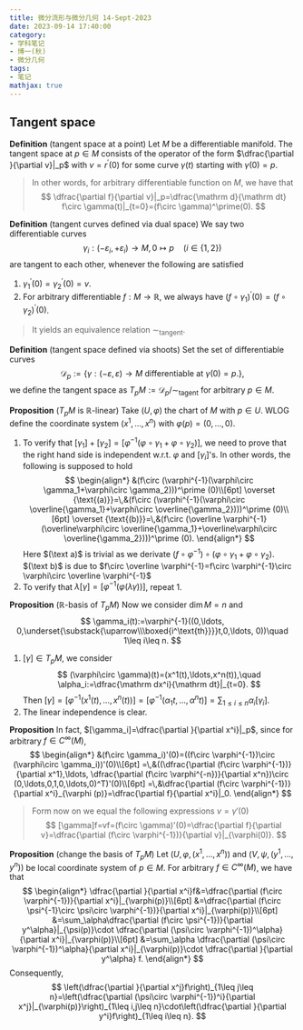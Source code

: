 ```yaml
---
title: 微分流形与微分几何 14-Sept-2023
date: 2023-09-14 17:40:00
category: 
- 学科笔记
- 博一(秋)
- 微分几何
tags: 
- 笔记
mathjax: true
---
```


## Tangent space

**Definition** (tangent space at a point) Let $M$ be a differentiable manifold. The tangent space at $p\in M$ consists of the operator of the form $\dfrac{\partial }{\partial v}|_p$ with $v=r^\prime(0)$ for some curve $\gamma(t)$ starting with $\gamma(0)=p$. 
> In other words, for arbitrary differentiable function on $M$, we have that
> $$
> \dfrac{\partial f}{\partial v}|_p=\dfrac{\mathrm d}{\mathrm dt} f\circ \gamma(t)|_{t=0}=(f\circ \gamma)^\prime(0). 
> $$

**Definition** (tangent curves defined via dual space) We say two differentiable curves
$$
\gamma_i:(-\varepsilon_i,+\varepsilon_i)\to M,0\mapsto p\quad (i\in \{1,2\})
$$
are tangent to each other, whenever the following are satisfied
1. $\gamma_1^\prime(0)=\gamma_2^\prime(0)=v$.
2. For arbitrary differentiable $f:M\to \mathbb R$, we always have $(f\circ \gamma_1)^\prime(0)=(f\circ \gamma_2)^\prime(0)$. 
> It yields an equivalence relation $\sim_{\text{tangent}}$. 

**Definition** (tangent space defined via shoots) Set the set of differentiable curves
$$
\mathscr D_p:=\{\gamma:(-\varepsilon,\varepsilon)\to M\text{ differentiable at }\gamma(0)=p.\},
$$
we define the tangent space as $T_pM:=\mathscr D_p/\sim_{\text{tagent}}$ for arbitrary $p\in M$. 

**Proposition** ($T_pM$ is $\mathbb R$-linear) Take $(U,\varphi)$ the chart of $M$ with $p\in U$. WLOG define the coordinate system $(x^1,\ldots, x^n)$ with $\varphi(p)=(0,\ldots,0)$. 
1. To verify that $[\gamma_1]+[\gamma_2]=[\varphi^{-1}(\varphi\circ \gamma_1+\varphi\circ \gamma_2)]$, we need to prove that the right hand side is independent w.r.t. $\varphi$ and $[\gamma_i]$'s. In other words, the following is supposed to hold
$$
\begin{align*}
&(f\circ (\varphi^{-1}(\varphi\circ \gamma_1+\varphi\circ \gamma_2)))^\prime (0)\\[6pt]
\overset {\text{(a)}}=\,&(f\circ (\varphi^{-1}(\varphi\circ \overline{\gamma_1}+\varphi\circ \overline{\gamma_2})))^\prime (0)\\[6pt]
\overset {\text{(b)}}=\,&(f\circ (\overline \varphi^{-1}(\overline\varphi\circ \overline{\gamma_1}+\overline\varphi\circ \overline{\gamma_2})))^\prime (0).
\end{align*}
$$
Here $(\text a)$ is trivial as we derivate $(f\circ \varphi^{-1})\circ (\varphi\circ \gamma_1+\varphi\circ \gamma_2)$. $(\text b)$ is due to $f\circ \overline \varphi^{-1}=f\circ \varphi^{-1}\circ \varphi\circ \overline \varphi^{-1}$
2. To verify that $\lambda[\gamma]=[\varphi^{-1}(\varphi(\lambda \gamma))]$, repeat 1. 

**Proposition** ($\mathbb R$-basis of $T_pM$) Now we consider $\dim M=n$ and 
$$
\gamma_i(t):=\varphi^{-1}((0,\ldots, 0,\underset{\substack{\uparrow\\\boxed{i^\text{th}}}}t,0,\ldots, 0))\quad 1\leq i\leq n.
$$
1. $[\gamma]\in T_pM$, we consider 
$$
(\varphi\circ \gamma)(t)=(x^1(t),\ldots,x^n(t)),\quad \alpha_i:=\dfrac{\mathrm dx^i}{\mathrm dt}|_{t=0}.
$$
Then $[\gamma]=[\varphi^{-1}(x^1(t),\ldots ,x^n(t))]=[\varphi^{-1}(\alpha_1t,\ldots ,\alpha^nt)]=\sum_{1\leq i\leq n}\alpha_i[\gamma_i]$. 
2. The linear independence is clear. 

**Proposition** In fact, $[\gamma_i]=\dfrac{\partial }{\partial x^i}|_p$, since for arbitrary $f\in C^\infty(M)$,
$$
\begin{align*}
&(f\circ \gamma_i)'(0)=((f\circ \varphi^{-1})\circ (\varphi\circ \gamma_i))'(0)\\[6pt]
=\,&((\dfrac{\partial (f\circ \varphi^{-1})}{\partial x^1},\ldots, \dfrac{\partial (f\circ \varphi^{-n})}{\partial x^n})\circ (0,\ldots,0,1,0,\ldots,0)^T)'(0)\\[6pt]
=\,&\dfrac{\partial (f\circ \varphi^{-1})}{\partial x^i}_{\varphi (p)}=\dfrac{\partial f}{\partial x^i}|_0.
\end{align*}
$$

> Form now on we equal the following expressions $v=\gamma'(0)$
> $$
> [\gamma]f=vf=(f\circ \gamma)'(0)=\dfrac{\partial f}{\partial v}=\dfrac{\partial (f\circ \varphi^{-1})}{\partial v}|_{\varphi(0)}.
> $$

**Proposition** (change the basis of $T_pM$) Let $(U,\varphi,(x^1,\ldots,x^n))$ and $(V,\psi,(y^1,\ldots, y^n))$ be local coordinate system of $p\in M$. For arbitrary $f\in C^\infty(M)$, we have that
$$
\begin{align*}
\dfrac{\partial }{\partial x^i}f&=\dfrac{\partial (f\circ \varphi^{-1})}{\partial x^i}|_{\varphi(p)}\\[6pt]
&=\dfrac{\partial (f\circ \psi^{-1}\circ \psi\circ \varphi^{-1})}{\partial x^i}|_{\varphi(p)}\\[6pt]
&=\sum_\alpha\dfrac{\partial (f\circ \psi^{-1})}{\partial y^\alpha}|_{\psi(p)}\cdot \dfrac{\partial (\psi\circ \varphi^{-1})^\alpha}{\partial x^i}|_{\varphi(p)}\\[6pt]
&=\sum_\alpha \dfrac{\partial (\psi\circ \varphi^{-1})^\alpha}{\partial x^i}|_{\varphi(p)}\cdot \dfrac{\partial }{\partial y^\alpha} f.
\end{align*}
$$
Consequently, 
$$
\left(\dfrac{\partial }{\partial x^j}f\right)_{1\leq j\leq n}=\left(\dfrac{\partial (\psi\circ \varphi^{-1})^i}{\partial x^j}|_{\varphi(p)}\right)_{1\leq i,j\leq n}\cdot\left(\dfrac{\partial }{\partial y^i}f\right)_{1\leq i\leq n}.
$$